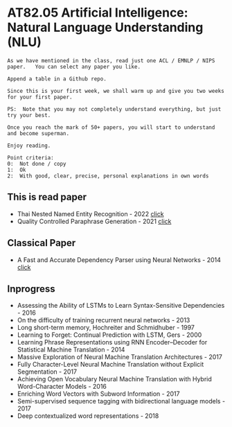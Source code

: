 #  AT82.05 Artificial Intelligence: Natural Language Understanding (NLU)
```
As we have mentioned in the class, read just one ACL / EMNLP / NIPS paper.   You can select any paper you like.

Append a table in a Github repo.

Since this is your first week, we shall warm up and give you two weeks for your first paper.

PS:  Note that you may not completely understand everything, but just try your best.
   
Once you reach the mark of 50+ papers, you will start to understand and become superman.

Enjoy reading.

Point criteria:
0:  Not done / copy
1:  Ok
2:  With good, clear, precise, personal explanations in own words
```

## This is read paper
- Thai Nested Named Entity Recognition - 2022 [click](./Assignment/paper/00%20-%20Thai%20Nested%20Named%20Entity%20Recognition%20Corpus.md)
- Quality Controlled Paraphrase Generation - 2021 [click](./Assignment/paper/04%20-%20Quality%20Controlled%20Paraphrase%20Generation.md)

## Classical Paper
- A Fast and Accurate Dependency Parser using Neural Networks - 2014 [click](./Assignment/paper/03%20-%20A%20Fast%20and%20Accurate%20Dependency%20Parser%20using%20Neural%20Networks.md)

## Inprogress
- Assessing the Ability of LSTMs to Learn Syntax-Sensitive Dependencies - 2016 
- On the difficulty of training recurrent neural networks - 2013
- Long short-term memory, Hochreiter and Schmidhuber - 1997
- Learning to Forget: Continual Prediction with LSTM, Gers - 2000
- Learning Phrase Representations using RNN Encoder–Decoder for Statistical Machine Translation - 2014
- Massive Exploration of Neural Machine Translation Architectures - 2017
- Fully Character-Level Neural Machine Translation without Explicit Segmentation - 2017
- Achieving Open Vocabulary Neural Machine Translation with Hybrid Word-Character Models - 2016
- Enriching Word Vectors with Subword Information - 2017
- Semi-supervised sequence tagging with bidirectional language models - 2017
- Deep contextualized word representations - 2018